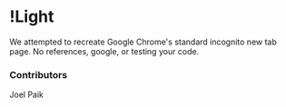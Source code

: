 # !Light

We attempted to recreate Google Chrome's standard incognito new tab page.
No references, google, or testing your code.

### Contributors

Joel Paik